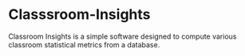 # Classsroom-Insights
Classroom Insights is a simple software designed to compute various classroom statistical metrics from a database.

